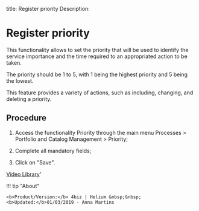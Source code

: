 title: Register priority
Description: 
# Register priority

This functionality allows to set the priority that will be used to identify the service importance and the time required to an appropriated action to be taken.

The priority should be 1 to 5, with 1 being the highest priority and 5 being the lowest.

This feature provides a variety of actions, such as including, changing, and deleting a priority.


Procedure
-------------

1.  Access the functionality Priority through the main menu Processes \>
    Portfolio and Catalog Management \> Priority;

2.  Complete all mandatory fields;

3.  Click on "Save".


<i class='fa fa-youtube-play  fa-2x' style='color:#97ce17;vertical-align: middle;'> </i> [Video Library](https://www.youtube.com/playlist?list=PLB5qK2uzf2RPsG8HdkE7qEHB39yEI_T8y)'

!!! tip "About"

    <b>Product/Version:</b> 4biz | Helium &nbsp;&nbsp;
    <b>Updated:</b>01/03/2019 - Anna Martins
